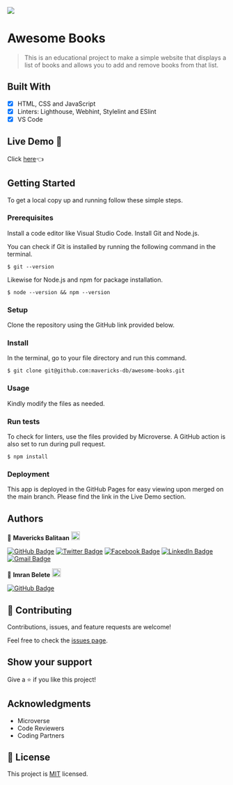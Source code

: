 ![](https://img.shields.io/badge/Microverse-blueviolet)

# Awesome Books

> This is an educational project to make a simple website that displays a list of books and allows you to add and remove books from that list.


## Built With

- [x] HTML, CSS and JavaScript
- [x] Linters: Lighthouse, Webhint, Stylelint and ESlint
- [x] VS Code

## Live Demo 🔗

Click [here](https://mavericks-db.github.io/awesome-books/)👈

## Getting Started

To get a local copy up and running follow these simple steps.

### Prerequisites

Install a code editor like Visual Studio Code. Install Git and Node.js.

You can check if Git is installed by running the following command in the terminal.
```
$ git --version
```

Likewise for Node.js and npm for package installation.
```
$ node --version && npm --version
```

### Setup

Clone the repository using the GitHub link provided below.

### Install

In the terminal, go to your file directory and run this command.

```
$ git clone git@github.com:mavericks-db/awesome-books.git
```

### Usage

Kindly modify the files as needed.

### Run tests

To check for linters, use the files provided by Microverse. A GitHub action is also set to run during pull request.
```
$ npm install
```

### Deployment

This app is deployed in the GitHub Pages for easy viewing upon merged on the main branch.
Please find the link in the Live Demo section.


## Authors

👤 **Mavericks Balitaan** <img src="https://emojis.slackmojis.com/emojis/images/1531849430/4246/blob-sunglasses.gif?1531849430" width="20"/>

  [![GitHub Badge](https://img.shields.io/badge/-mavericks--db-white?logo=GitHub&logoColor=181717&style=plastic)](https://github.com/mavericks-db) [![Twitter Badge](https://img.shields.io/badge/-mavericks__db-white?logo=Twitter&logoColor=1DA1F2&style=plastic)](https://twitter.com/mavericks_db) [![Facebook Badge](https://img.shields.io/badge/-mavericksdb-white?logo=Facebook&logoColor=1877F2&style=plastic)](https://www.facebook.com/mavericksdb/) [![LinkedIn Badge](https://img.shields.io/badge/-mavericks--db-white?logo=LinkedIn&logoColor=0A66C2&style=plastic)](https://www.linkedin.com/in/mavericks-db/) [![Gmail Badge](https://img.shields.io/badge/-@balitaanmavericks-white?logo=Gmail&logoColor=EA4335&style=plastic)](mailto:balitaanmavericks@gmail.com)

👤 **Imran Belete** <img src="https://emojis.slackmojis.com/emojis/images/1531849430/4246/blob-sunglasses.gif?1531849430" width="20"/>

[![GitHub Badge](https://img.shields.io/badge/-iBel251-white?logo=GitHub&logoColor=181717&style=plastic)](https://github.com/iBel251)


## 🤝 Contributing

Contributions, issues, and feature requests are welcome!

Feel free to check the [issues page](https://github.com/mavericks-db/awesome-books/issues).

## Show your support

Give a ⭐️ if you like this project!

## Acknowledgments

- Microverse
- Code Reviewers
- Coding Partners

## 📝 License

This project is [MIT](./MIT.md) licensed.